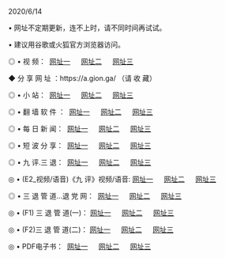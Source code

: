 <p>2020/6/14
<p>• 网址不定期更新，连不上时，请不同时间再试试。
<p>• 建议用谷歌或火狐官方浏览器访问。
<p>◎ • 视 频： 
<a href="http://hhy.guitarhaven.com/" target="_blank">网址一</a> 　 
<a href="http://hpt.guitarhaven.com/" target="_blank">网址二</a> 　 
<a href="http://htc.guitarhaven.com/b.html" target="_blank">网址三</a>

<p>◆ 分 享 网 址 ：https://a.gion.ga/  （请 收 藏） </p>

<p>◎ • 小 站：  
<a href="http://hhy.guitarhaven.com/f.html" target="_blank">网址一</a> 　 
<a href="http://hpt.guitarhaven.com/h.html" target="_blank">网址二</a> 　 
<a href="http://htc.guitarhaven.com/k/" target="_blank">网址三</a></p>
<p>◎ • 翻 墙 软 件 ：  
<a href="http://hhy.guitarhaven.com/ff/" target="_blank">网址一</a> 　 
<a href="http://hpt.guitarhaven.com/s/read/a1_nd.html" target="_blank">网址二</a> 　 
<a href="http://htc.guitarhaven.com/ff/index.html" target="_blank">网址三</a></p>
<p>◎ • 每 日 新 闻：  
<a href="http://hhy.guitarhaven.com/day/" target="_blank">网址一</a> 　 
<a href="http://hpt.guitarhaven.com/day/" target="_blank">网址二</a> 　 
<a href="http://htc.guitarhaven.com/day/index.html" target="_blank">网址三</a></p>
<p>◎ • 短 波 分 享：  
<a href="http://hhy.guitarhaven.com/h/" target="_blank">网址一</a> 　 
<a href="http://hpt.guitarhaven.com/h/" target="_blank">网址二</a> 　 
<a href="http://htc.guitarhaven.com/h/index.html" target="_blank">网址三</a></p>
<p>◎ • 九 评.三 退：  
<a href="http://hhy.guitarhaven.com/t/" target="_blank">网址一</a> 　 
<a href="http://hpt.guitarhaven.com/v2/index.html" target="_blank">网址二</a> 　 
<a href="http://htc.guitarhaven.com/tt/index.html" target="_blank">网址三</a> 　</p>
<p>◎ • (E2_视频/语音)《九 评》视频/语音: 
<a href="http://hhy.guitarhaven.com/7738.html" target="_blank">网址一</a> 　 
<a href="http://hpt.guitarhaven.com/7614.html" target="_blank">网址二</a> 　 
<a href="http://htc.guitarhaven.com/7633.html" target="_blank">网址三</a></p>
<p>◎ • 三 退 管 道...退 党 网：  
<a href="http://hhy.guitarhaven.com/go/td1.html" target="_blank">网址一</a> 　 
<a href="http://hpt.guitarhaven.com/go/td2.html" target="_blank">网址二</a> 　 
<a href="http://htc.guitarhaven.com/go/td3.html" target="_blank">网址三</a></p>
<p>◎ • (F1) 三 退 管 道(一)： 
<a href="http://hhy.guitarhaven.com/dd/" target="_blank">网址一</a> 　 
<a href="http://hpt.guitarhaven.com/s/read/a1_tdx.html" target="_blank">网址二</a> 　 
<a href="http://htc.guitarhaven.com/dd/" target="_blank">网址三</a></p>
<p>◎ • (F2)三 退 管 道(二)： 
<a href="http://htc.guitarhaven.com/d/" target="_blank">网址一</a> 　 
<a href="http://hhy.guitarhaven.com/d/index.html" target="_blank">网址二</a> 　 
<a href="http://hpt.guitarhaven.com/d/" target="_blank">网址三</a></p>
<p>◎ • PDF电子书：  
<a href="http://hhy.guitarhaven.com/p/" target="_blank">网址一</a> 　 
<a href="http://hpt.guitarhaven.com/p/index.html" target="_blank">网址二</a> 　 
<a href="http://htc.guitarhaven.com/p/" target="_blank">网址三</a></p>

